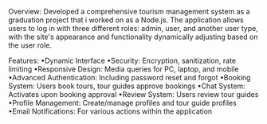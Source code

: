 Overview: Developed a comprehensive tourism management system as a graduation project that i worked on as a Node.js. 
The application allows users to log in with three different roles: admin, user, and another user type, with the site's appearance and functionality dynamically adjusting based on the user role.

Features:
•Dynamic Interface
•Security: Encryption, sanitization, rate limiting
•Responsive Design: Media queries for PC, laptop, and mobile
•Advanced Authentication: Including password reset and forgot
•Booking System: Users book tours, tour guides approve bookings
•Chat System: Activates upon booking approval
•Review System: Users review tour guides
•Profile Management: Create/manage profiles and tour guide profiles
•Email Notifications: For various actions within the application
